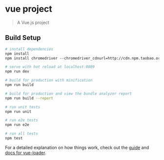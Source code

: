 # vue project

> A Vue.js project

## Build Setup

``` bash
# install dependencies
npm install
npm install chromedriver --chromedriver_cdnurl=http://cdn.npm.taobao.org/dist/chromedriver 

# serve with hot reload at localhost:8089
npm run dev

# build for production with minification
npm run build

# build for production and view the bundle analyzer report
npm run build --report

# run unit tests
npm run unit

# run e2e tests
npm run e2e

# run all tests
npm test
```

For a detailed explanation on how things work, check out the [guide](http://vuejs-templates.github.io/webpack/) and [docs for vue-loader](http://vuejs.github.io/vue-loader).

